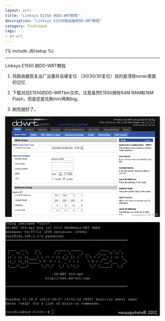 ```yaml
---
layout: post
title: "Linksys E1550 刷DD-WRT教程"
description: "Linksys E1550路由器刷DD-WRT教程"
category: Technique
tags:
- dd-wrt
---
```

{% include JB/setup %}

----------------

Linksys E1550 刷DD-WRT教程

1. 将路由器恢复出厂设置并且硬复位 （30/30/30复位）目的是清除nvran里面的记忆

2. 下载对应E1550的DD-WRTbin文件。注意虽然E1550拥有64M RAM和16M Flash，但是还是先刷mini再刷big。

3. 刷完就好了。

![ddwrt1](/assets/uploads/2012/04/image.png)

![ddwrt2](/assets/uploads/2012/04/image1.png)
